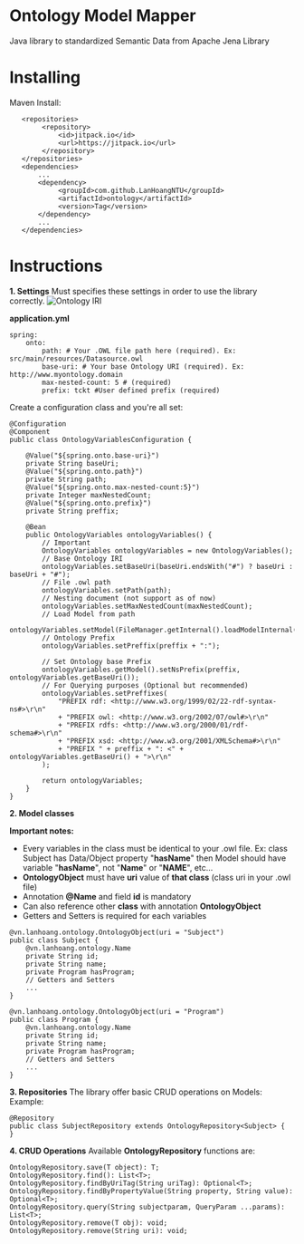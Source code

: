 ﻿# Ontology Model Mapper
Java library to standardized Semantic Data from Apache Jena Library

# Installing

Maven Install:

       <repositories>
       		<repository>
       		    <id>jitpack.io</id>
       		    <url>https://jitpack.io</url>
       		</repository>
       </repositories>
       <dependencies>
	       ...
		   <dependency>
	    	    <groupId>com.github.LanHoangNTU</groupId>
	    	    <artifactId>ontology</artifactId>
	    	    <version>Tag</version>
		   </dependency>
    	   ...
       </dependencies>

# Instructions

 **1. Settings**
Must specifies these settings in order to use the library correctly.
![Ontology IRI](https://ontology101tutorial.readthedocs.io/en/latest/_images/Figure2.png)

**application.yml**

    spring:
	    onto:
	        path: # Your .OWL file path here (required). Ex: src/main/resources/Datasource.owl
	        base-uri: # Your base Ontology URI (required). Ex: http://www.myontology.domain
	        max-nested-count: 5 # (required)
	        prefix: tckt #User defined prefix (required)

Create a configuration class and you're all set:

    @Configuration
    @Component
    public class OntologyVariablesConfiguration {
    	
    	@Value("${spring.onto.base-uri}")
    	private String baseUri;
    	@Value("${spring.onto.path}")
    	private String path;
    	@Value("${spring.onto.max-nested-count:5}")
    	private Integer maxNestedCount;
    	@Value("${spring.onto.prefix}")
    	private String preffix;
    	
    	@Bean
    	public OntologyVariables ontologyVariables() {
    		// Important
    		OntologyVariables ontologyVariables = new OntologyVariables();
    		// Base Ontology IRI
    		ontologyVariables.setBaseUri(baseUri.endsWith("#") ? baseUri : baseUri + "#");
    		// File .owl path
    		ontologyVariables.setPath(path);
    		// Nesting document (not support as of now)
    		ontologyVariables.setMaxNestedCount(maxNestedCount);
    		// Load Model from path
    		ontologyVariables.setModel(FileManager.getInternal().loadModelInternal(path));
    		// Ontology Prefix
    		ontologyVariables.setPreffix(preffix + ":");
    		
    		// Set Ontology base Prefix
    		ontologyVariables.getModel().setNsPrefix(preffix, ontologyVariables.getBaseUri());
    		// For Querying purposes (Optional but recommended)
    		ontologyVariables.setPreffixes(
    			"PREFIX rdf: <http://www.w3.org/1999/02/22-rdf-syntax-ns#>\r\n"
    			+ "PREFIX owl: <http://www.w3.org/2002/07/owl#>\r\n"
    			+ "PREFIX rdfs: <http://www.w3.org/2000/01/rdf-schema#>\r\n"
    			+ "PREFIX xsd: <http://www.w3.org/2001/XMLSchema#>\r\n"
    			+ "PREFIX " + preffix + ": <" + ontologyVariables.getBaseUri() + ">\r\n"
    		);
    		
    		return ontologyVariables;
    	}
    }

 **2. Model classes**
 
**Important notes:**
 - Every variables in the class must be identical to your .owl file. Ex: class Subject has Data/Object property "**hasName**" then Model should have variable "**hasName**", not "**Name**" or "**NAME**", etc...
 - **OntologyObject** must have **uri** value of **that class** (class uri in your .owl file)
- Annotation **@Name** and field **id** is mandatory
- Can also reference other **class** with annotation **OntologyObject**
- Getters and Setters is required for each variables

```
@vn.lanhoang.ontology.OntologyObject(uri = "Subject")
public class Subject {
    @vn.lanhoang.ontology.Name
    private String id;
    private String name;
    private Program hasProgram;
	// Getters and Setters
	...
}

@vn.lanhoang.ontology.OntologyObject(uri = "Program")
public class Program {
    @vn.lanhoang.ontology.Name
    private String id;
    private String name;
    private Program hasProgram;
	// Getters and Setters
	...
}
```
 **3. Repositories**
 The library offer basic CRUD operations on Models:
 Example:
 ```
 @Repository
 public class SubjectRepository extends OntologyRepository<Subject> {
 }
```

 **4. CRUD Operations**
Available **OntologyRepository** functions are:
```
OntologyRepository.save(T object): T;
OntologyRepository.find(): List<T>;
OntologyRepository.findByUriTag(String uriTag): Optional<T>;
OntologyRepository.findByPropertyValue(String property, String value): Optional<T>;
OntologyRepository.query(String subjectparam, QueryParam ...params): List<T>;
OntologyRepository.remove(T obj): void;
OntologyRepository.remove(String uri): void;
```
